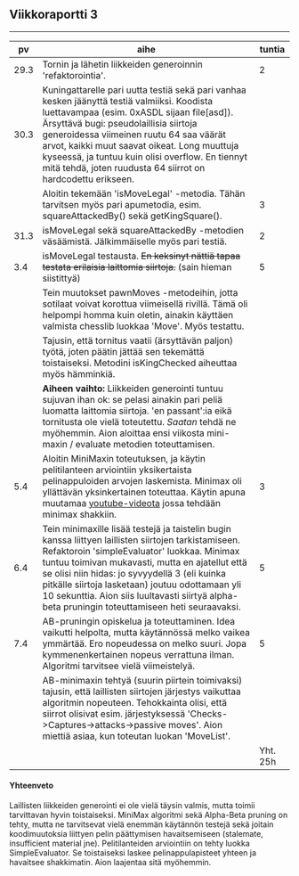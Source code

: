 ## Viikkoraportti 3

_____________________
|   pv	|   	aihe   	|  tuntia 	|
|---	|---		|---	|
|29.3  	|   Tornin ja lähetin liikkeiden generoinnin 'refaktorointia'.   	   	|   2	|
|30.3   | Kuningattarelle pari uutta testiä sekä pari vanhaa kesken jäänyttä testiä valmiiksi. Koodista luettavampaa (esim. 0xASDL sijaan file[asd]). Ärsyttävä bugi: pseudolaillisia siirtoja generoidessa viimeinen ruutu 64 saa väärät arvot, kaikki muut saavat oikeat. Long muuttuja kyseessä, ja tuntuu kuin olisi overflow. En tiennyt mitä tehdä, joten ruudusta 64 siirrot on hardcodettu erikseen. ||
| |Aloitin tekemään 'isMoveLegal' -metodia. Tähän tarvitsen myös pari apumetodia, esim. squareAttackedBy() sekä getKingSquare().   |3|
|31.3| isMoveLegal sekä squareAttackedBy -metodien väsäämistä. Jälkimmäiselle myös pari testiä.  | 2|
|3.4| isMoveLegal testausta. ~~En keksinyt nättiä tapaa testata erilaisia laittomia siirtoja.~~ (sain hieman siistittyä)  |5
| | Tein muutokset pawnMoves -metodeihin, jotta sotilaat voivat korottua viimeisellä rivillä. Tämä oli helpompi homma kuin oletin, ainakin käyttäen valmista chesslib luokkaa 'Move'. Myös testattu.  | 
| | Tajusin, että tornitus vaatii (ärsyttävän paljon) työtä, joten päätin jättää sen tekemättä toistaiseksi. Metodini isKingChecked aiheuttaa myös hämminkiä. |
| | **Aiheen vaihto:** Liikkeiden generointi tuntuu sujuvan ihan ok: se pelasi ainakin pari peliä luomatta laittomia siirtoja. 'en passant':ia eikä tornitusta ole vielä toteutettu. *Saatan* tehdä ne myöhemmin. Aion aloittaa ensi viikosta mini-maxin / evaluate metodien toteuttamisen. | 
|5.4| Aloitin MiniMaxin toteutuksen, ja käytin pelitilanteen arviointiin yksikertaista pelinappuloiden arvojen laskemista. Minimax oli yllättävän yksinkertainen toteuttaa. Käytin apuna muutamaa [youtube-videota](https://www.youtube.com/watch?v=0Rq3uPrxVMA) jossa tehdään minimax shakkiin.  | 3
|6.4| Tein minimaxille lisää testejä ja taistelin bugin kanssa liittyen laillisten siirtojen tarkistamiseen. Refaktoroin 'simpleEvaluator' luokkaa. Minimax tuntuu toimivan mukavasti, mutta en ajatellut että se olisi niin hidas: jo syvyydellä 3 (eli kuinka pitkälle siirtoja lasketaan) joutuu odottamaan yli 10 sekunttia. Aion siis luultavasti siirtyä alpha-beta pruningin toteuttamiseen heti seuraavaksi. | 5
|7.4| AB-pruningin opiskelua ja toteuttaminen. Idea vaikutti helpolta, mutta käytännössä melko vaikea ymmärtää. Ero nopeudessa on melko suuri. Jopa kymmenenkertainen nopeus verrattuna ilman. Algoritmi tarvitsee vielä viimeistelyä. | 5
| | AB-minimaxin tehtyä (suurin piirtein toimivaksi) tajusin, että laillisten siirtojen järjestys vaikuttaa algoritmin nopeuteen. Tehokkainta olisi, että siirrot olisivat esim. järjestyksessä 'Checks->Captures->attacks->passive moves'. Aion miettiä asiaa, kun toteutan luokan 'MoveList'.    |
|||Yht. 25h
####  Yhteenveto
Laillisten liikkeiden generointi ei ole vielä täysin valmis, mutta toimii tarvittavan hyvin toistaiseksi. 
MiniMax algoritmi sekä Alpha-Beta pruning on tehty, mutta ne tarvitsevat vielä enemmän käytännön testejä sekä joitain koodimuutoksia liittyen pelin päättymisen havaitsemiseen (stalemate, insufficient material jne). 
Pelitilanteiden arviointiin on tehty luokka SimpleEvaluator. Se toistaiseksi laskee pelinappulapisteet yhteen ja havaitsee shakkimatin. Aion laajentaa sitä myöhemmin.
